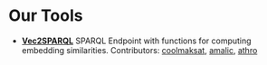 # Our Tools

* [**Vec2SPARQL**](https://github.com/gkoutos-group/vec2sparql) SPARQL Endpoint with functions for computing embedding similarities. Contributors: [coolmaksat](https://github.com/coolmaksat), [amalic](https://github.com/amalic), [athro](https://github.com/athro)
